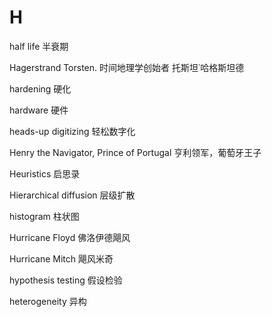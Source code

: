 # H

half life 半衰期

Hagerstrand Torsten. 时间地理学创始者 托斯坦˙哈格斯坦德

hardening 硬化

hardware 硬件

heads-up digitizing 轻松数字化

Henry the Navigator, Prince of Portugal 亨利领军，葡萄牙王子

Heuristics 启思录

Hierarchical diffusion 层级扩散

histogram 柱状图

Hurricane Floyd 佛洛伊德飓风

Hurricane Mitch 飓风米奇

hypothesis testing 假设检验

heterogeneity 异构
